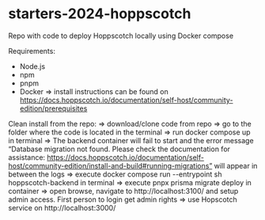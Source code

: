 # starters-2024-hoppscotch
Repo with code to deploy Hoppscotch locally using Docker compose



Requirements:
- Node.js
- npm
- pnpm
- Docker
=> install instructions can be found on https://docs.hoppscotch.io/documentation/self-host/community-edition/prerequisites


Clean install from the repo:
=> download/clone code from repo
=> go to the folder where the code is located in the terminal
=> run docker compose up in terminal
=> The backend container will fail to start and the error message “Database migration not found. Please check the documentation for assistance: https://docs.hoppscotch.io/documentation/self-host/community-edition/install-and-build#running-migrations” will appear in between the logs
=> execute docker compose run --entrypoint sh hoppscotch-backend in terminal
=> execute pnpx prisma migrate deploy in container
=> open browse, navigate to http://localhost:3100/ and setup admin access. First person to login get admin rights
=> use Hopscotch service on http://localhost:3000/
